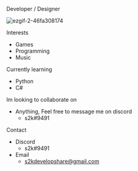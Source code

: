 Developer / Designer

![ezgif-2-46fa308174](https://user-images.githubusercontent.com/118658527/218130342-5cbe0ef5-3daf-4504-a8e7-a190a11165d5.gif)

Interests
  + Games
  + Programming
  + Music

Currently learning
  + Python
  + C#

Im looking to collaborate on
  + Anything, Feel free to message me on discord
    - s2k#9491 

Contact
  + Discord
    - s2k#9491
  + Email
    - s2kdevelopshare@gmail.com
